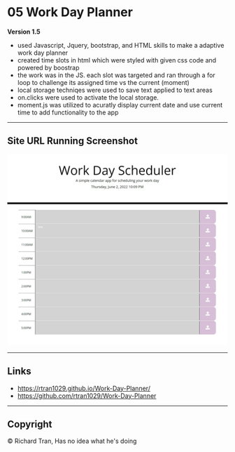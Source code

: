 # 05 Work Day Planner

**Version 1.5**

* used Javascript, Jquery, bootstrap, and HTML skills to make a adaptive work day planner
* created time slots in html which were styled with given css code and powered by boostrap
* the work was in the JS. each slot was targeted and ran through a for loop to challenge its assigned time vs the current (moment)
* local storage techniqes were used to save text applied to text areas
* on.clicks were used to activate the local storage.
* moment.js was utilized to acuratly display current date and use current time to add functionality to the app

---

## Site URL Running Screenshot ##
![Screenshot](Capture.JPG?raw=true "Screenshot")

---

## Links ##

* https://rtran1029.github.io/Work-Day-Planner/
* https://github.com/rtran1029/Work-Day-Planner

---

## Copyright ##

© Richard Tran, Has no idea what he's doing